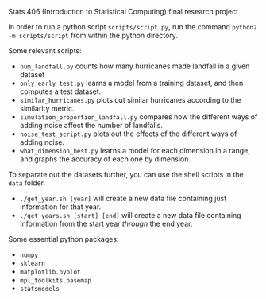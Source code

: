 Stats 406 (Introduction to Statistical Computing) final research project

In order to run a python script `scripts/script.py`, run the command `python2 -m scripts/script` from within the python directory.

Some relevant scripts:

* `num_landfall.py` counts how many hurricanes made landfall in a given dataset
* `only_early_test.py` learns a model from a training dataset, and then computes a test dataset.
* `similar_hurricanes.py` plots out similar hurricanes according to the similarity metric.
* `simulation_proportion_landfall.py` compares how the different ways of adding noise affect the number of landfalls.
* `noise_test_script.py` plots out the effects of the different ways of adding noise.
* `what_dimension_best.py` learns a model for each dimension in a range, and graphs the accuracy of each one by dimension.

To separate out the datasets further, you can use the shell scripts in the `data` folder.

* `./get_year.sh [year]` will create a new data file containing just information for that year.
* `./get_years.sh [start] [end]` will create a new data file containing information from the start year *through* the end year.

Some essential python packages:

* `numpy`
* `sklearn`
* `matplotlib.pyplot`
* `mpl_toolkits.basemap`
* `statsmodels`